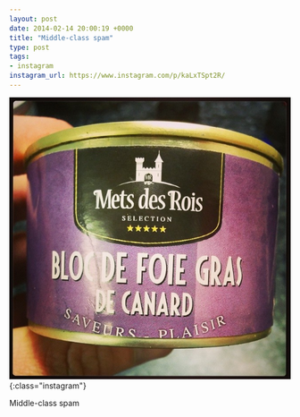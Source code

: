 ```yaml
---
layout: post
date: 2014-02-14 20:00:19 +0000
title: "Middle-class spam"
type: post
tags:
- instagram
instagram_url: https://www.instagram.com/p/kaLxTSpt2R/
---
```


![Instagram - kaLxTSpt2R](/assets/kaLxTSpt2R.jpg){:class="instagram"}

Middle-class spam
